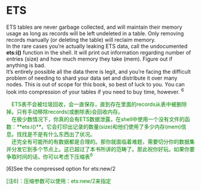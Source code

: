 # ETS
ETS tables are never garbage collected, and will maintain their memory usage as long as
records will be left undeleted in a table. Only removing records manually (or deleting the
table) will reclaim memory.<br>
In the rare cases you’re actually leaking ETS data, call the undocumented **ets:i()**
function in the shell. It will print out information regarding number of entries (size) and
how much memory they take (mem). Figure out if anything is bad.<br>
It’s entirely possible all the data there is legit, and you’re facing the difficult problem
of needing to shard your data set and distribute it over many nodes. This is out of scope
for this book, so best of luck to you. You can look into compression of your tables if you
need to buy time, however. <sup>6</sup>

<p></p> <font color="green">
&emsp;ETS表不会被垃圾回收，会一直保存，直到存在里面的records从表中被删除掉。只有手动移除records(或删除表)会回收内存。<br>
&emsp;在极少数情况下，你真的会有ETS数据泄露，在shell中使用一个没有文件的函数：**ets:i()**。它会打印出记录的数量(size)和他们使用了多少内存(mem)信息。找找是不是有什么东西出了状况。<br>
&emsp;还完全有可能所的有数据都是合理的。那你就面临着难题，需要切分你的数据集并分发它到多个节点上。这已超过了本书所讲的范畴了。那此祝你好玩。如果你要争取时间的话，你可以考虑下压缩表<sup>6</sup>
</font> <p></p>

[6]See the compressed option for ets:new/2<br>

<p></p> <font color="green">
[注6]：压缩参数可以使用：ets:new/2来指定<br>
</font> <p></p>

